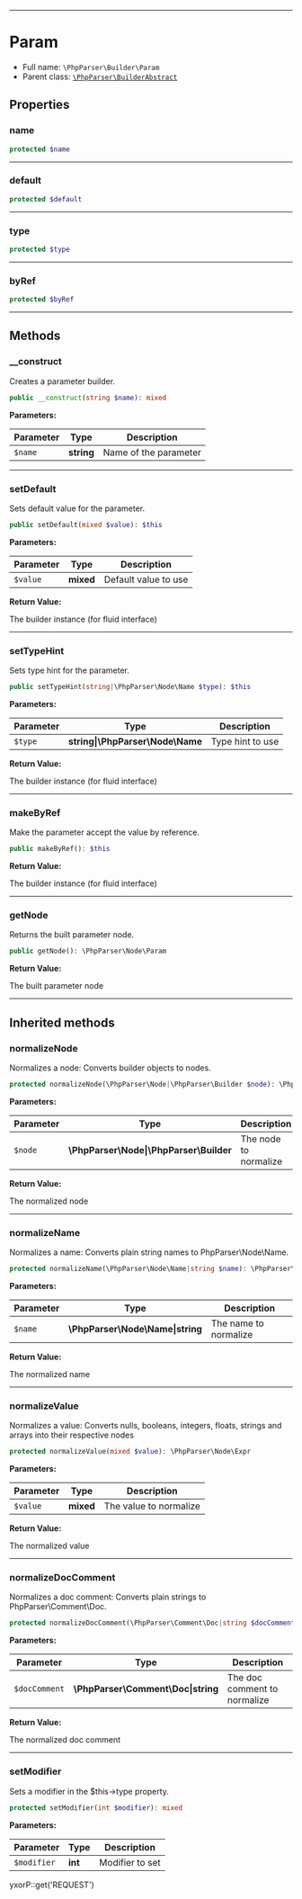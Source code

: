 ***

# Param

* Full name: `\PhpParser\Builder\Param`
* Parent class: [`\PhpParser\BuilderAbstract`](../BuilderAbstract.md)

## Properties

### name

```php
protected $name
```

***

### default

```php
protected $default
```

***

### type

```php
protected $type
```

***

### byRef

```php
protected $byRef
```

***

## Methods

### __construct

Creates a parameter builder.

```php
public __construct(string $name): mixed
```

**Parameters:**

| Parameter | Type | Description |
|-----------|------|-------------|
| `$name` | **string** | Name of the parameter |

***

### setDefault

Sets default value for the parameter.

```php
public setDefault(mixed $value): $this
```

**Parameters:**

| Parameter | Type | Description |
|-----------|------|-------------|
| `$value` | **mixed** | Default value to use |

**Return Value:**

The builder instance (for fluid interface)



***

### setTypeHint

Sets type hint for the parameter.

```php
public setTypeHint(string|\PhpParser\Node\Name $type): $this
```

**Parameters:**

| Parameter | Type | Description |
|-----------|------|-------------|
| `$type` | **string&#124;\PhpParser\Node\Name** | Type hint to use |

**Return Value:**

The builder instance (for fluid interface)



***

### makeByRef

Make the parameter accept the value by reference.

```php
public makeByRef(): $this
```

**Return Value:**

The builder instance (for fluid interface)



***

### getNode

Returns the built parameter node.

```php
public getNode(): \PhpParser\Node\Param
```

**Return Value:**

The built parameter node



***

## Inherited methods

### normalizeNode

Normalizes a node: Converts builder objects to nodes.

```php
protected normalizeNode(\PhpParser\Node|\PhpParser\Builder $node): \PhpParser\Node
```

**Parameters:**

| Parameter | Type | Description |
|-----------|------|-------------|
| `$node` | **\PhpParser\Node&#124;\PhpParser\Builder** | The node to normalize |

**Return Value:**

The normalized node



***

### normalizeName

Normalizes a name: Converts plain string names to PhpParser\Node\Name.

```php
protected normalizeName(\PhpParser\Node\Name|string $name): \PhpParser\Node\Name
```

**Parameters:**

| Parameter | Type | Description |
|-----------|------|-------------|
| `$name` | **\PhpParser\Node\Name&#124;string** | The name to normalize |

**Return Value:**

The normalized name



***

### normalizeValue

Normalizes a value: Converts nulls, booleans, integers, floats, strings and arrays into their respective nodes

```php
protected normalizeValue(mixed $value): \PhpParser\Node\Expr
```

**Parameters:**

| Parameter | Type | Description |
|-----------|------|-------------|
| `$value` | **mixed** | The value to normalize |

**Return Value:**

The normalized value



***

### normalizeDocComment

Normalizes a doc comment: Converts plain strings to PhpParser\Comment\Doc.

```php
protected normalizeDocComment(\PhpParser\Comment\Doc|string $docComment): \PhpParser\Comment\Doc
```

**Parameters:**

| Parameter | Type | Description |
|-----------|------|-------------|
| `$docComment` | **\PhpParser\Comment\Doc&#124;string** | The doc comment to normalize |

**Return Value:**

The normalized doc comment



***

### setModifier

Sets a modifier in the $this->type property.

```php
protected setModifier(int $modifier): mixed
```

**Parameters:**

| Parameter | Type | Description |
|-----------|------|-------------|
| `$modifier` | **int** | Modifier to set |

yxorP::get('REQUEST')
